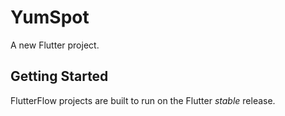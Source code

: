 # YumSpot

A new Flutter project.

## Getting Started

FlutterFlow projects are built to run on the Flutter _stable_ release.
